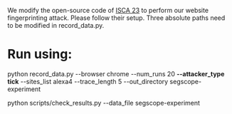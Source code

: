 We modify the open-source code of [ISCA 23](https://github.com/jackcook/bigger-fish) to perform our website fingerprinting attack. Please follow their setup. Three absolute paths need to be modified in record_data.py.

# Run using:

python record_data.py --browser chrome --num_runs 20 **--attacker_type tick** --sites_list alexa4 --trace_length 5  --out_directory segscope-experiment

python scripts/check_results.py --data_file segscope-experiment

